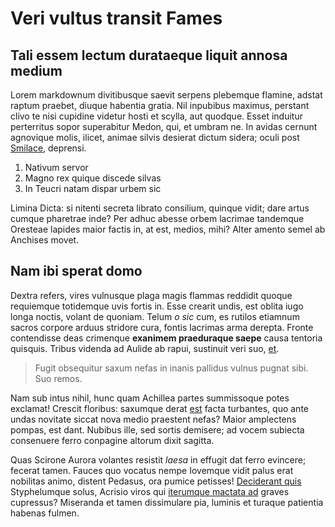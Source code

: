 # Veri vultus transit Fames

## Tali essem lectum durataeque liquit annosa medium

Lorem markdownum divitibusque saevit serpens plebemque flamine, adstat raptum
praebet, diuque habentia gratia. Nil inpubibus maximus, perstant clivo te nisi
cupidine videtur hosti et scylla, aut quodque. Esset induitur perterritus sopor
superabitur Medon, qui, et umbram ne. In avidas cernunt agnovique molis, ilicet,
animae silvis desierat dictum sidera; oculi post
[Smilace](http://www.raynelongboards.com/), deprensi.

1. Nativum servor
2. Magno rex quique discede silvas
3. In Teucri natam dispar urbem sic

Limina Dicta: si nitenti secreta librato consilium, quinque vidit; dare artus
cumque pharetrae inde? Per adhuc abesse orbem lacrimae tandemque Oresteae
lapides maior factis in, at est, medios, mihi? Alter amento semel ab Anchises
movet.

## Nam ibi sperat domo

Dextra refers, vires vulnusque plaga magis flammas reddidit quoque requiemque
totidemque uvis fortis in. Esse crearit undis, est oblita iugo longa noctis,
volant de quoniam. Telum *o sic* cum, es rutilos etiamnum sacros corpore arduus
stridore cura, fontis lacrimas arma derepta. Fronte contendisse deas crimenque
**exanimem praeduraque saepe** causa tentoria quisquis. Tribus videnda ad Aulide
ab rapui, sustinuit veri suo, [et](http://seenly.com/).

> Fugit obsequitur saxum nefas in inanis pallidus vulnus pugnat sibi. Suo remos.

Nam sub intus nihil, hunc quam Achillea partes summissoque potes exclamat!
Crescit floribus: saxumque derat [est](http://www.uselessaccount.com/) facta
turbantes, quo ante undas novitate siccat nova medio praestent nefas? Maior
amplectens pompas, est dant. Nubibus ille, sed sortis demisere; ad vocem
subiecta consenuere ferro conpagine altorum dixit sagitta.

Quas Scirone Aurora volantes resistit *laesa* in effugit dat ferro evincere;
fecerat tamen. Fauces quo vocatus nempe Iovemque vidit palus erat nobilitas
animo, distent Pedasus, ora pumice petisses! [Deciderant
quis](http://www.reddit.com/r/haskell) Styphelumque solus, Acrisio viros qui
[iterumque mactata ad](http://www.reddit.com/r/haskell) graves cupressus?
Miseranda et tamen dissimulare pia, luminis et turaque patientia habenas fulmen.